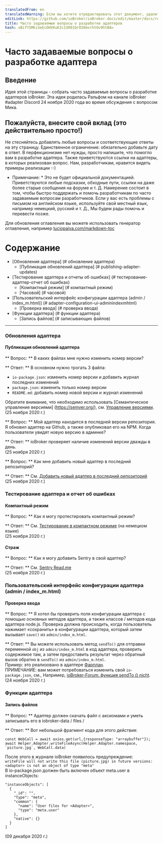 ```yaml
---
translatedFrom: en
translatedWarning: Если вы хотите отредактировать этот документ, удалите поле «translationFrom», в противном случае этот документ будет снова автоматически переведен
editLink: https://github.com/ioBroker/ioBroker.docs/edit/master/docs/ru/dev/adapter-dev-faq.md
title: Часто задаваемые вопросы о разработке адаптеров
hash: xBifYSMkiSeEcOHVKuK3c1SR01Qr030mxrhtOv9htBA=
---
```

# Часто задаваемые вопросы о разработке адаптера
## Введение
Идея этой страницы - собрать часто задаваемые вопросы о разработке адаптеров ioBroker.
Эта идея родилась Ральфом на канале ioBroker #adapter Discord 24 ноября 2020 года во время обсуждения с вопросом Мика.

## Пожалуйста, внесите свой вклад (это действительно просто!)
Не стесняйтесь добавлять любые вопросы и соответствующие ответы на эту страницу. Единственное ограничение: обязательно добавьте дату в ответ. В перфекционизме нет нужды, просто напишите, что помогло вам в разработке адаптера. Также приветствуются ссылки на адаптеры, в которых реализован вопрос. Нам, разработчикам, нравится видеть примеры реализации :-)

* Примечание: * Это не будет официальной документацией. Приветствуются любые подсказки, обходные пути, ссылки на даже более старые сообщения на форуме и т. Д. Намерение состоит в том, чтобы быстро поддержать и помочь разработчикам по часто задаваемым вопросам разработчиков. Если у вас есть проблемы с письмом на английском языке, используйте свой местный язык, например немецкий, русский и т. Д., Мы будем рады помочь и перевести позже.

Для обновления оглавления вы можете использовать генератор оглавления, например [luciopaiva.com/markdown-toc](https://luciopaiva.com/markdown-toc/)

# Содержание
- [Обновления адаптера] (# обновление адаптера)
  - [Публикация обновлений адаптера] (# publishing-adapter-updates)
- [Тестирование адаптера и отчеты об ошибках] (# тестирование-адаптер-отчет об ошибках)
  - [Компактный режим] (# компактный режим)
  - [Часовой] (# часовой)
- [Пользовательский интерфейс конфигурации адаптера (admin / index_m.html)] (# adapter-configuration-ui-adminindexmhtml)
  - [Проверка ввода] (# проверка ввода)
- [Функции адаптера] (# функции адаптера)
  - [Запись файлов] (# записывающих файлов)

---

### Обновления адаптера
#### Публикация обновлений адаптера
** Вопрос: ** В каких файлах мне нужно изменить номер версии?

** Ответ: ** В основном нужно трогать 3 файла:

 * `io-package.json`: изменить номер версии и добавить журнал последних изменений
 * `package.json`: изменить только номер версии
 * `README.md`: добавить номер новой версии и журнал изменений

Обратите внимание, что необходимо использовать [Семантическое управление версиями] (https://semver.org/), см. [Управление версиями](https://github.com/ioBroker/ioBroker.docs/blob/master/docs/en/dev/adapterdev.md#versioning).<br> (25 ноября 2020 г.)

** Вопрос: ** Мой адаптер находится в последней версии репозитория. Я обновил адаптер на Github, а также опубликовал его на NPM. Когда пользователи увидят новую версию в админке?

** Ответ: ** ioBroker проверяет наличие изменений версии дважды в день.<br> (25 ноября 2020 г.)

** Вопрос: ** Как мне добавить новый адаптер в последний репозиторий?

** Ответ: ** См. [Добавить новый адаптер в последний репозиторий](https://github.com/ioBroker/ioBroker.repositories#add-a-new-adapter-to-the-latest-repository)<br> (25 ноября 2020 г.)

### Тестирование адаптера и отчет об ошибках
#### Компактный режим
** Вопрос: ** Как я могу протестировать компактный режим?

** Ответ: ** См. [Тестирование в компактном режиме](https://forum.iobroker.net/topic/32789/anleitung-f%C3%BCr-adapter-entwickler-compact-mode-testen) (на немецком языке)<br> (25 ноября 2020 г.)

#### Страж
** Вопрос: ** Как я могу добавить Sentry в свой адаптер?

** Ответ: ** См. [Sentry Read.me](https://github.com/ioBroker/plugin-sentry#readme)<br> (25 ноября 2020 г.)

### Пользовательский интерфейс конфигурации адаптера (admin / index_m.html)
#### Проверка ввода
** Вопрос: ** Я хотел бы проверить поля конфигурации адаптера с помощью основных методов адаптера, а также классов / методов кода адаптера node.js. Проверка должна происходить, когда пользователь нажимает «сохранить» в конфигурации адаптера, который затем вызывает `save()` из `admin/index_m.html`.

** Ответ: ** Вы можете использовать метод `sendTo()` для отправки переменной `obj` из `admin/index_m.html` в код адаптера, проверить содержимое там, а затем предоставить результат через обратный вызов обратно в `sendTo()` из `admin/index_m.html`.<br> Пример: это реализовано в адаптере [Фарплан](https://github.com/gaudes/ioBroker.fahrplan).<br> ПРИМЕЧАНИЕ: вам может потребоваться изменить свой `io-package.json`, см., Например, [ioBroker-Forum: функция sendTo () nicht](https://forum.iobroker.net/topic/5205/gel%C3%B6st-sendto-in-eigenem-adapter-funktioniert-nicht/).<br> (24 ноября 2020 г.)

### Функции адаптера
#### Запись файлов
** Вопрос: ** Адаптер должен скачать файл с аксиомами и уметь записывать его в iobroker-data / files / <adapter>

** Ответ: ** Вот небольшой фрагмент кода для этого действия:

```
const WebCall = await axios.get(url,{responseType: "arraybuffer"});
await Helper.Adapter.writeFileAsync(Helper.Adapter.namespace, `picture.jpg`, WebCall.data)
```

После этого в журнале ioBroker появилось предупреждение:<br> `writeFile will not write this file (picture.jpg) in future versions: <adapter> is not an object of type "meta"`<br> В io-package.json должен быть включен объект meta.user в instanceObjects:<br>

```
"instanceObjects": [
  {
    "_id": "",
    "type": "meta",
    "common": {
      "name": "User files for <Adapter>",
      "type": "meta.user"
    },
    "native": {}
  }
]
```

(09 декабря 2020 г.)